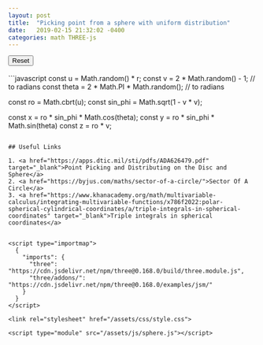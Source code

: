 ```yaml
---
layout: post
title:  "Picking point from a sphere with uniform distribution"
date:   2019-02-15 21:32:02 -0400
categories: math THREE-js
---
```


<div class='threejs'>
    <div id='cube'></div>
    <button id="reset-button">Reset</button>
</div>

<br>
```javascript
const u = Math.random() * r;
const v = 2 * Math.random() - 1;            // to radians
const theta = 2 * Math.PI * Math.random();  // to radians

const ro = Math.cbrt(u);
const sin_phi = Math.sqrt(1 - v * v);

const x = ro * sin_phi * Math.cos(theta);
const y = ro * sin_phi * Math.sin(theta)
const z = ro * v;
```

## Useful Links

1. <a href="https://apps.dtic.mil/sti/pdfs/ADA626479.pdf" target="_blank">Point Picking and Distributing on the Disc and Sphere</a>
2. <a href="https://byjus.com/maths/sector-of-a-circle/">Sector Of A Circle</a>
3. <a href="https://www.khanacademy.org/math/multivariable-calculus/integrating-multivariable-functions/x786f2022:polar-spherical-cylindrical-coordinates/a/triple-integrals-in-spherical-coordinates" target="_blank">Triple integrals in spherical coordinates</a>


<script type="importmap">
  {
    "imports": {
      "three": "https://cdn.jsdelivr.net/npm/three@0.168.0/build/three.module.js",
      "three/addons/": "https://cdn.jsdelivr.net/npm/three@0.168.0/examples/jsm/"
    }
  }
</script>

<link rel="stylesheet" href="/assets/css/style.css">

<script type="module" src="/assets/js/sphere.js"></script>